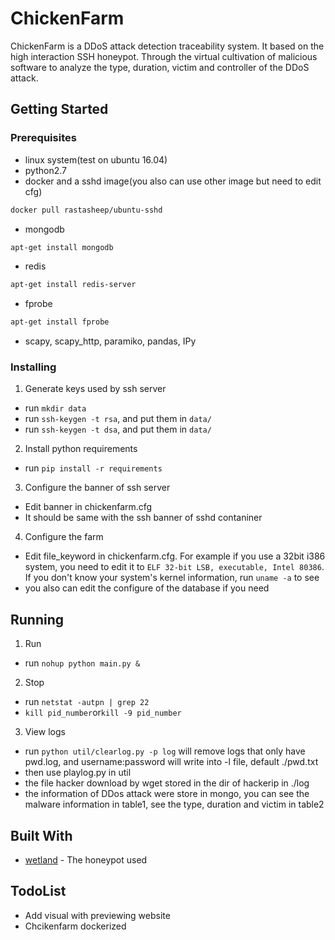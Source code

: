 # ChickenFarm
ChickenFarm is a DDoS attack detection traceability system. It based on the high interaction SSH honeypot. Through the virtual cultivation of malicious software to analyze the type, duration,  victim and controller of the DDoS attack.
## Getting Started
### Prerequisites
* linux system(test on ubuntu 16.04)
* python2.7
* docker and a sshd image(you also can use other image but need to edit cfg)
```bash
docker pull rastasheep/ubuntu-sshd
```
* mongodb
```bash
apt-get install mongodb
```
* redis
```bash
apt-get install redis-server
```
* fprobe
```bash
apt-get install fprobe
```
* scapy, scapy_http, paramiko, pandas, IPy
### Installing
1. Generate keys used by ssh server
  * run `mkdir data`
  * run `ssh-keygen -t rsa`, and put them in `data/`
  * run `ssh-keygen -t dsa`, and put them in `data/`
2. Install python requirements
  * run `pip install -r requirements`
3. Configure the banner of ssh server
  * Edit banner in chickenfarm.cfg
  * It should be same with the ssh banner of sshd contaniner
4. Configure the farm 
  * Edit file_keyword in chickenfarm.cfg. For example if you use a 32bit i386 system, you need to edit it to  `ELF 32-bit LSB, executable, Intel 80386`. If you don't know your system's kernel information, run `uname -a` to see
  * you also can edit the configure of the database if you need
## Running
1. Run
  * run `nohup python main.py &`
2. Stop
  * run `netstat -autpn | grep 22`
  *  `kill pid_number`or`kill -9 pid_number`
3. View logs
  * run `python util/clearlog.py -p log` will remove logs that only have pwd.log, and username:password will write into -l file, default ./pwd.txt 
  * then use playlog.py in util
  * the file hacker download by wget stored in the dir of hackerip in ./log
  * the information of DDos attack were store in mongo, you can see the malware information in table1, see the type, duration and victim in table2
## Built With
* [wetland](https://github.com/ohmyadd/wetland)  -  The honeypot used
## TodoList
* Add visual  with previewing website
* Chcikenfarm dockerized
